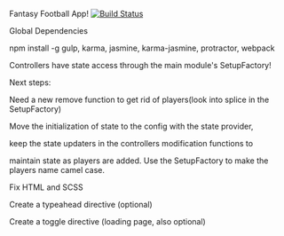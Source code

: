 Fantasy Football App!
[![Build Status](https://travis-ci.org/zackluckyf/angular-project.png)](https://travis-ci.org/zackluckyf/angular-project)

Global Dependencies

npm install -g gulp, karma, jasmine, karma-jasmine, protractor, webpack

Controllers have state access through the main module's SetupFactory!

Next steps:

Need a new remove function to get rid of players(look into splice in the SetupFactory)

Move the initialization of state to the config with the state provider,

keep the state updaters in the controllers modification functions to

maintain state as players are added. Use the SetupFactory to make the players name camel case.

Fix HTML and SCSS

Create a typeahead directive (optional)

Create a toggle directive (loading page, also optional)
